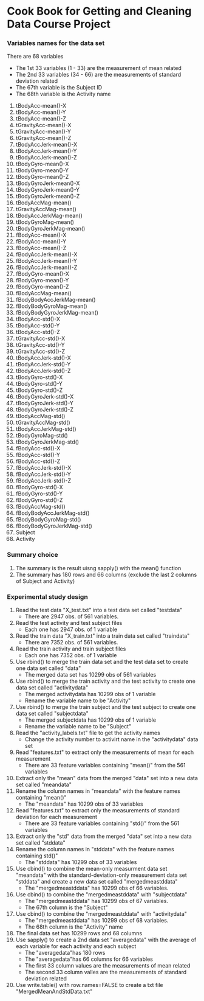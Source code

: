 Cook Book for Getting and Cleaning Data Course Project
======================

### Variables names for the data set
There are 68 variables
* The 1st 33 variables (1 - 33) are the measurement of mean related
* The 2nd 33 variables (34 - 66) are the measurements of standard deviation related
* The 67th variable is the Subject ID
* The 68th variable is the Activity name

1. tBodyAcc-mean()-X           
2. tBodyAcc-mean()-Y           
3. tBodyAcc-mean()-Z           
4. tGravityAcc-mean()-X       
5. tGravityAcc-mean()-Y        
6. tGravityAcc-mean()-Z        
7. tBodyAccJerk-mean()-X       
8. tBodyAccJerk-mean()-Y      
9. tBodyAccJerk-mean()-Z     
10. tBodyGyro-mean()-X          
11. tBodyGyro-mean()-Y          
12. tBodyGyro-mean()-Z
13. tBodyGyroJerk-mean()-X      
14. tBodyGyroJerk-mean()-Y      
15. tBodyGyroJerk-mean()-Z      
16. tBodyAccMag-mean()         
17. tGravityAccMag-mean()       
18. tBodyAccJerkMag-mean()      
19. tBodyGyroMag-mean()         
20. tBodyGyroJerkMag-mean()    
21. fBodyAcc-mean()-X           
22. fBodyAcc-mean()-Y           
23. fBodyAcc-mean()-Z           
24. fBodyAccJerk-mean()-X      
25. fBodyAccJerk-mean()-Y       
26. fBodyAccJerk-mean()-Z       
27. fBodyGyro-mean()-X          
28. fBodyGyro-mean()-Y         
29. fBodyGyro-mean()-Z          
30. fBodyAccMag-mean()          
31. fBodyBodyAccJerkMag-mean()  
32. fBodyBodyGyroMag-mean()    
33. fBodyBodyGyroJerkMag-mean() 
34. tBodyAcc-std()-X            
35. tBodyAcc-std()-Y            
36. tBodyAcc-std()-Z  
37. tGravityAcc-std()-X         
38. tGravityAcc-std()-Y         
39. tGravityAcc-std()-Z         
40. tBodyAccJerk-std()-X       
41. tBodyAccJerk-std()-Y        
42. tBodyAccJerk-std()-Z        
43. tBodyGyro-std()-X           
44. tBodyGyro-std()-Y 
45. tBodyGyro-std()-Z           
46. tBodyGyroJerk-std()-X       
47. tBodyGyroJerk-std()-Y       
48. tBodyGyroJerk-std()-Z      
49. tBodyAccMag-std()           
50. tGravityAccMag-std()        
51. tBodyAccJerkMag-std()       
52. tBodyGyroMag-std()        
53. tBodyGyroJerkMag-std()      
54. fBodyAcc-std()-X            
55. fBodyAcc-std()-Y            
56. fBodyAcc-std()-Z          
57. fBodyAccJerk-std()-X        
58. fBodyAccJerk-std()-Y        
59. fBodyAccJerk-std()-Z        
60. fBodyGyro-std()-X         
61. fBodyGyro-std()-Y           
62. fBodyGyro-std()-Z           
63. fBodyAccMag-std()           
64. fBodyBodyAccJerkMag-std() 
65. fBodyBodyGyroMag-std()      
66. fBodyBodyGyroJerkMag-std() 
67. Subject
68. Activity

### Summary choice
1. The summary is the result uisng sapply() with the mean() function
2. The summary has 180 rows and 66 columns (exclude the last 2 columns of Subject and Activity)

### Experimental study design
1. Read the test data "X_test.txt" into a test data set called "testdata"
	* There are 2947 obs. of 561 variables.
2. Read the test activity and test subject files 
	* Each one has 2947 obs. of 1 variable
3. Read the train data "X_train.txt" into a train data set called "traindata"
	* There are 7352 obs. of 561 variables.
4. Read the train activity and train subject files 
	* Each one has 7352 obs. of 1 variable
5. Use rbind() to merge the train data set and the test data set to create one data set called "data"
	* The merged data set has 10299 obs of 561 variables
6. Use rbind() to merge the train activity and the test activity to create one data set called "activitydata"
	* The merged activitydata has 10299 obs of 1 variable
	* Rename the variable name to be "Activity"
7. Use rbind() to merge the train subject and the test subject to create one data set called "subjectdata"
	* The merged subjectdata has 10299 obs of 1 variable
	* Rename the variable name to be "Subject"
8. Read the "activity_labels.txt" file to get the activity names
	* Change the activity number to activirt name in the "activitydata" data set
9. Read "features.txt" to extract only the measurements of mean for each measurement
	* There are 33 feature variables containing "mean()" from the 561 variables 
10. Extract only the "mean" data from the merged "data" set into a new data set called "meandata"
11. Rename the column names in "meandata" with the feature names containing "mean()"
	* The "meandata" has 10299 obs of 33 variables 
12. Read "features.txt" to extract only the measurements of standard deviation for each measurement
	* There are 33 feature variables containing "std()" from the 561 variables 
13. Extract only the "std" data from the merged "data" set into a new data set called "stddata"
14. Rename the column names in "stddata" with the feature names containing std()"
	* The "stddata" has 10299 obs of 33 variables 
15. Use cbind() to combine the mean-only measurment data set "meandata" with the standard-deviation-only measurement data set "stddata" and create a new data set called "mergedmeastddata" 
	* The "mergedmeastddata" has 10299 obs of 66 variables.
16. Use cbind() to combine the "mergedmeastddata" with "subjectdata"
	* The "mergedmeastddata" has 10299 obs of 67 variables. 
	* The 67th column is the "Subject"
17. Use cbind() to combine the "mergedmeastddata" with "activitydata"
	* The "mergedmeastddata" has 10299 obs of 68 variables. 
	* The 68th column is the "Activity" name
18. The final data set has 10299 rows and 68 columns
19. Use sapply() to create a 2nd data set "averagedata" with the average of each variable for each activity and each subject
	* The "averagedata"has 180 rows
	* The "averagedata"has 66 columns for 66 variables
	* The first 33 column values are the measurements of mean related
	* The second 33 column valles are the measurements of standard deviation related
20. Use write.table() with row.names=FALSE to create a txt file "MergedMeanAndStdData.txt"